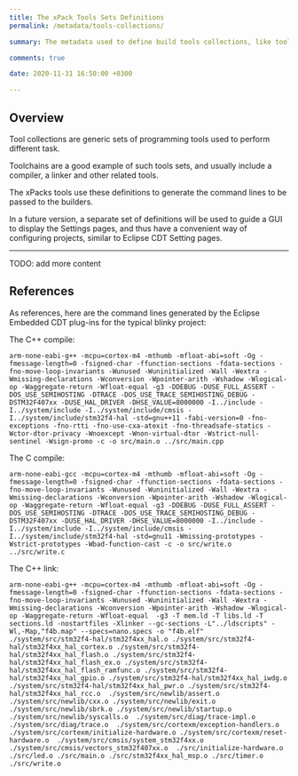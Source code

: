 ```yaml
---
title: The xPack Tools Sets Definitions
permalink: /metadata/tools-collections/

summary: The metadata used to define build tools collections, like toolchains.

comments: true

date: 2020-11-31 16:50:00 +0300

---
```


## Overview

Tool collections are generic sets of programming
tools used to perform different task.

Toolchains are a good example of such tools sets, and usually include
a compiler, a linker and other related tools.

The xPacks tools use these definitions to generate the command lines
to be passed to the builders.

In a future version, a separate set of definitions will be used
to guide a GUI to display the Settings pages, and thus have a
convenient way of configuring projects,
similar to Eclipse CDT Setting pages.

---

TODO: add more content

## References

As references, here are the command lines generated by the Eclipse
Embedded CDT plug-ins for the typical blinky project:

The C++ compile:

```
arm-none-eabi-g++ -mcpu=cortex-m4 -mthumb -mfloat-abi=soft -Og -fmessage-length=0 -fsigned-char -ffunction-sections -fdata-sections -fno-move-loop-invariants -Wunused -Wuninitialized -Wall -Wextra -Wmissing-declarations -Wconversion -Wpointer-arith -Wshadow -Wlogical-op -Waggregate-return -Wfloat-equal -g3 -DDEBUG -DUSE_FULL_ASSERT -DOS_USE_SEMIHOSTING -DTRACE -DOS_USE_TRACE_SEMIHOSTING_DEBUG -DSTM32F407xx -DUSE_HAL_DRIVER -DHSE_VALUE=8000000 -I../include -I../system/include -I../system/include/cmsis -I../system/include/stm32f4-hal -std=gnu++11 -fabi-version=0 -fno-exceptions -fno-rtti -fno-use-cxa-atexit -fno-threadsafe-statics -Wctor-dtor-privacy -Wnoexcept -Wnon-virtual-dtor -Wstrict-null-sentinel -Wsign-promo -c -o src/main.o ../src/main.cpp
```

The C compile:

```
arm-none-eabi-gcc -mcpu=cortex-m4 -mthumb -mfloat-abi=soft -Og -fmessage-length=0 -fsigned-char -ffunction-sections -fdata-sections -fno-move-loop-invariants -Wunused -Wuninitialized -Wall -Wextra -Wmissing-declarations -Wconversion -Wpointer-arith -Wshadow -Wlogical-op -Waggregate-return -Wfloat-equal -g3 -DDEBUG -DUSE_FULL_ASSERT -DOS_USE_SEMIHOSTING -DTRACE -DOS_USE_TRACE_SEMIHOSTING_DEBUG -DSTM32F407xx -DUSE_HAL_DRIVER -DHSE_VALUE=8000000 -I../include -I../system/include -I../system/include/cmsis -I../system/include/stm32f4-hal -std=gnu11 -Wmissing-prototypes -Wstrict-prototypes -Wbad-function-cast -c -o src/write.o ../src/write.c
```

The C++ link:

```
arm-none-eabi-g++ -mcpu=cortex-m4 -mthumb -mfloat-abi=soft -Og -fmessage-length=0 -fsigned-char -ffunction-sections -fdata-sections -fno-move-loop-invariants -Wunused -Wuninitialized -Wall -Wextra -Wmissing-declarations -Wconversion -Wpointer-arith -Wshadow -Wlogical-op -Waggregate-return -Wfloat-equal  -g3 -T mem.ld -T libs.ld -T sections.ld -nostartfiles -Xlinker --gc-sections -L"../ldscripts" -Wl,-Map,"f4b.map" --specs=nano.specs -o "f4b.elf"  ./system/src/stm32f4-hal/stm32f4xx_hal.o ./system/src/stm32f4-hal/stm32f4xx_hal_cortex.o ./system/src/stm32f4-hal/stm32f4xx_hal_flash.o ./system/src/stm32f4-hal/stm32f4xx_hal_flash_ex.o ./system/src/stm32f4-hal/stm32f4xx_hal_flash_ramfunc.o ./system/src/stm32f4-hal/stm32f4xx_hal_gpio.o ./system/src/stm32f4-hal/stm32f4xx_hal_iwdg.o ./system/src/stm32f4-hal/stm32f4xx_hal_pwr.o ./system/src/stm32f4-hal/stm32f4xx_hal_rcc.o  ./system/src/newlib/assert.o ./system/src/newlib/cxx.o ./system/src/newlib/exit.o ./system/src/newlib/sbrk.o ./system/src/newlib/startup.o ./system/src/newlib/syscalls.o  ./system/src/diag/trace-impl.o ./system/src/diag/trace.o  ./system/src/cortexm/exception-handlers.o ./system/src/cortexm/initialize-hardware.o ./system/src/cortexm/reset-hardware.o  ./system/src/cmsis/system_stm32f4xx.o ./system/src/cmsis/vectors_stm32f407xx.o  ./src/initialize-hardware.o ./src/led.o ./src/main.o ./src/stm32f4xx_hal_msp.o ./src/timer.o ./src/write.o
```
